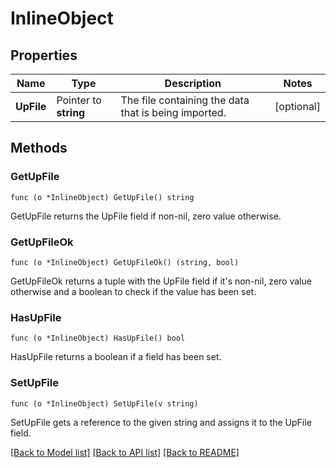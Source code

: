 # InlineObject

## Properties

Name | Type | Description | Notes
------------ | ------------- | ------------- | -------------
**UpFile** | Pointer to **string** | The file containing the data that is being imported. | [optional] 

## Methods

### GetUpFile

`func (o *InlineObject) GetUpFile() string`

GetUpFile returns the UpFile field if non-nil, zero value otherwise.

### GetUpFileOk

`func (o *InlineObject) GetUpFileOk() (string, bool)`

GetUpFileOk returns a tuple with the UpFile field if it's non-nil, zero value otherwise
and a boolean to check if the value has been set.

### HasUpFile

`func (o *InlineObject) HasUpFile() bool`

HasUpFile returns a boolean if a field has been set.

### SetUpFile

`func (o *InlineObject) SetUpFile(v string)`

SetUpFile gets a reference to the given string and assigns it to the UpFile field.


[[Back to Model list]](../README.md#documentation-for-models) [[Back to API list]](../README.md#documentation-for-api-endpoints) [[Back to README]](../README.md)


